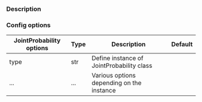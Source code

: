 ### Description

### Config options

| JointProbability options | Type | Description                               | Default |
|--------------------------|------|-------------------------------------------|---------|
| type                     | str  | Define instance of JointProbability class |         |
| ...                      | ...  | Various options depending on the instance |         |

